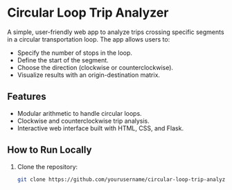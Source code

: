 # Circular Loop Trip Analyzer

A simple, user-friendly web app to analyze trips crossing specific segments in a circular transportation loop. The app allows users to:
- Specify the number of stops in the loop.
- Define the start of the segment.
- Choose the direction (clockwise or counterclockwise).
- Visualize results with an origin-destination matrix.

## Features
- Modular arithmetic to handle circular loops.
- Clockwise and counterclockwise trip analysis.
- Interactive web interface built with HTML, CSS, and Flask.

## How to Run Locally
1. Clone the repository:
   ```bash
   git clone https://github.com/yourusername/circular-loop-trip-analyzer.git
